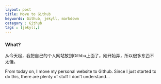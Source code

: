 ```yaml
---
layout: post
title: Move to Github 
keywords: Github, jekyll, markdown
category : Github
tags : [jekyll,]
---
```


### What? ###

从今天起，我把自己的个人网站放到Githbu上面了，刚开始弄，所以很多东西不太懂。


From today on, I move my personal website to Github. Since I just started to do this, there are plenty of stuff I don't understand...
